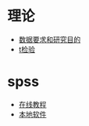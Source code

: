 # 理论
- [数据要求和研究目的](https://zhuanlan.zhihu.com/p/49467403)
- [t检验](https://blog.csdn.net/weixin_46233323/article/details/104947803)
# spss
- [在线教程](https://spssau.com/front/spssau/helps/medicalmethod/medchisquare.html)
- [本地软件](https://wenku.baidu.com/view/e41e35d7a66e58fafab069dc5022aaea988f41fe.html)
